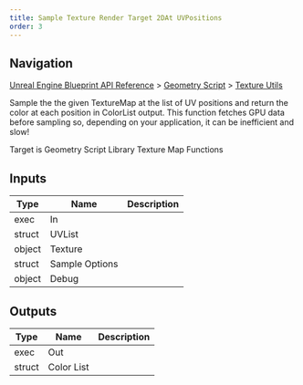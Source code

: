 ```yaml
---
title: Sample Texture Render Target 2DAt UVPositions
order: 3
---
```

## Navigation

[Unreal Engine Blueprint API Reference](https://dev.epicgames.com/documentation/en-us/unreal-engine/BlueprintAPI) > [Geometry Script](https://dev.epicgames.com/documentation/en-us/unreal-engine/BlueprintAPI/GeometryScript) > [Texture Utils](https://dev.epicgames.com/documentation/en-us/unreal-engine/BlueprintAPI/GeometryScript/TextureUtils)

Sample the the given TextureMap at the list of UV positions and return the color at each position in ColorList output.
This function fetches GPU data before sampling so, depending on your application, it can be inefficient and slow!

Target is Geometry Script Library Texture Map Functions

## Inputs

| Type | Name | Description |
| --- | --- | --- |
| exec | In |  |
| struct | UVList |  |
| object | Texture |  |
| struct | Sample Options |  |
| object | Debug |  |

## Outputs

| Type | Name | Description |
| --- | --- | --- |
| exec | Out |  |
| struct | Color List |  |
